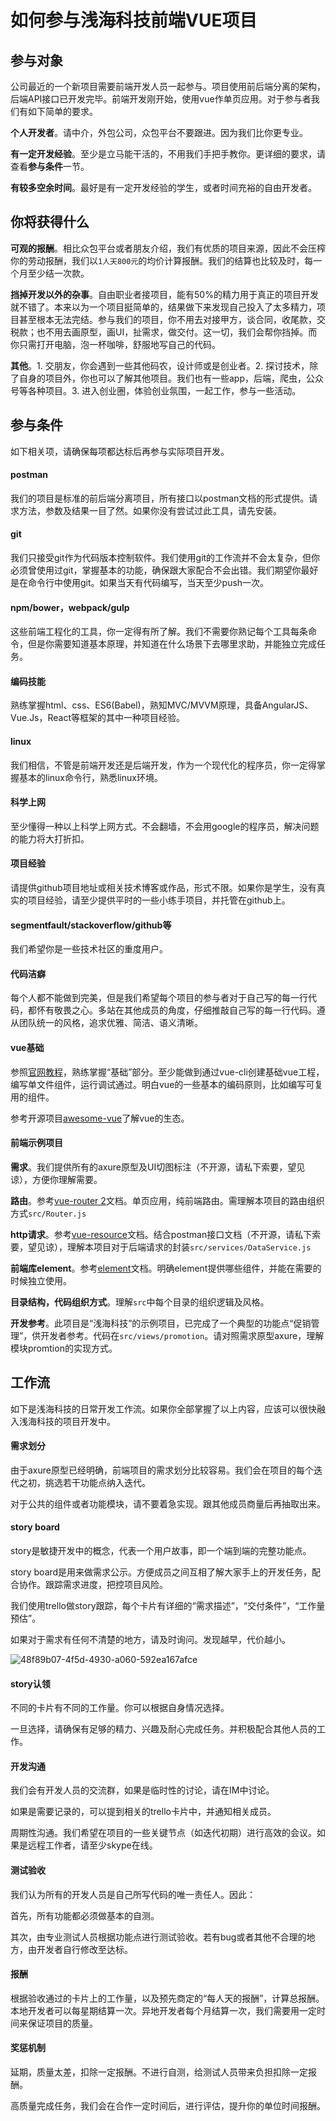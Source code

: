 # 如何参与浅海科技前端VUE项目

## 参与对象

公司最近的一个新项目需要前端开发人员一起参与。项目使用前后端分离的架构，后端API接口已开发完毕。前端开发刚开始，使用vue作单页应用。对于参与者我们有如下简单的要求。

**个人开发者**。请中介，外包公司，众包平台不要跟进。因为我们比你更专业。

**有一定开发经验**。至少是立马能干活的，不用我们手把手教你。更详细的要求，请查看**参与条件**一节。

**有较多空余时间**。最好是有一定开发经验的学生，或者时间充裕的自由开发者。

## 你将获得什么

**可观的报酬**。相比众包平台或者朋友介绍，我们有优质的项目来源，因此不会压榨你的劳动报酬，我们以`1人天800元`的均价计算报酬。我们的结算也比较及时，每一个月至少结一次款。

**挡掉开发以外的杂事**。自由职业者接项目，能有50%的精力用于真正的项目开发就不错了。本来以为一个项目挺简单的，结果做下来发现自己投入了太多精力，项目甚至根本无法完结。参与我们的项目，你不用去对接甲方，谈合同，收尾款，交税款；也不用去画原型，画UI，扯需求，做交付。这一切，我们会帮你挡掉。而你只需打开电脑，泡一杯咖啡，舒服地写自己的代码。

**其他**。1. 交朋友，你会遇到一些其他码农，设计师或是创业者。2. 探讨技术，除了自身的项目外，你也可以了解其他项目。我们也有一些app，后端，爬虫，公众号等各种项目。3. 进入创业圈，体验创业氛围，一起工作，参与一些活动。

## 参与条件

如下相关项，请确保每项都达标后再参与实际项目开发。

#### postman

我们的项目是标准的前后端分离项目，所有接口以postman文档的形式提供。请求方法，参数及结果一目了然。如果你没有尝试过此工具，请先安装。

#### git

我们只接受git作为代码版本控制软件。我们使用git的工作流并不会太复杂，但你必须曾使用过git，掌握基本的功能，确保跟大家配合不会出错。我们期望你最好是在命令行中使用git。如果当天有代码编写，当天至少push一次。

#### npm/bower，webpack/gulp

这些前端工程化的工具，你一定得有所了解。我们不需要你熟记每个工具每条命令，但是你需要知道基本原理，并知道在什么场景下去哪里求助，并能独立完成任务。

#### 编码技能

熟练掌握html、css、ES6(Babel)，熟知MVC/MVVM原理，具备AngularJS、Vue.Js，React等框架的其中一种项目经验。

#### linux

我们相信，不管是前端开发还是后端开发，作为一个现代化的程序员，你一定得掌握基本的linux命令行，熟悉linux环境。

#### 科学上网

至少懂得一种以上科学上网方式。不会翻墙，不会用google的程序员，解决问题的能力将大打折扣。

#### 项目经验

请提供github项目地址或相关技术博客或作品，形式不限。如果你是学生，没有真实的项目经验，请至少提供平时的一些小练手项目，并托管在github上。

#### segmentfault/stackoverflow/github等

我们希望你是一些技术社区的重度用户。

#### 代码洁癖

每个人都不能做到完美，但是我们希望每个项目的参与者对于自己写的每一行代码，都怀有敬畏之心。多站在其他成员的角度，仔细推敲自己写的每一行代码。遵从团队统一的风格，追求优雅、简洁、语义清晰。

#### vue基础

参照[官网教程](https://vuefe.cn/ )，熟练掌握“基础”部分。至少能做到通过vue-cli创建基础vue工程，编写单文件组件，运行调试通过。明白vue的一些基本的编码原则，比如编写可复用的组件。

参考开源项目[awesome-vue](https://github.com/vuejs/awesome-vue)了解vue的生态。

#### 前端示例项目

**需求**。我们提供所有的axure原型及UI切图标注（不开源，请私下索要，望见谅），方便你理解需要。

**路由**。参考[vue-router 2](http://router.vuejs.org/zh-cn/)文档。单页应用，纯前端路由。需理解本项目的路由组织方式`src/Router.js`

**http请求**。参考[vue-resource](https://github.com/pagekit/vue-resource/tree/master/docs)文档。结合postman接口文档（不开源，请私下索要，望见谅），理解本项目对于后端请求的封装`src/services/DataService.js`

**前端库element**。参考[element](http://element.eleme.io/#/zh-CN)文档。明确element提供哪些组件，并能在需要的时候独立使用。

**目录结构，代码组织方式**。理解`src`中每个目录的组织逻辑及风格。

**开发参考**。此项目是“浅海科技”的示例项目，已完成了一个典型的功能点“促销管理”，供开发者参考。代码在`src/views/promotion`。请对照需求原型axure，理解模块promtion的实现方式。

## 工作流

如下是浅海科技的日常开发工作流。如果你全部掌握了以上内容，应该可以很快融入浅海科技的项目开发中。

#### 需求划分

由于axure原型已经明确，前端项目的需求划分比较容易。我们会在项目的每个迭代之初，挑选若干功能点纳入迭代。

对于公共的组件或者功能模块，请不要着急实现。跟其他成员商量后再抽取出来。

#### story board

story是敏捷开发中的概念，代表一个用户故事，即一个端到端的完整功能点。

story board是用来做需求公示。方便成员之间互相了解大家手上的开发任务，配合协作。跟踪需求进度，把控项目风险。

我们使用trello做story跟踪，每个卡片有详细的“需求描述”，“交付条件”，“工作量预估”。

如果对于需求有任何不清楚的地方，请及时询问。发现越早，代价越小。

![48f89b07-4f5d-4930-a060-592ea167afce](https://cloud.githubusercontent.com/assets/7335304/20645370/7763f7da-b497-11e6-983f-8e61297b63d0.png)

#### story认领

不同的卡片有不同的工作量。你可以根据自身情况选择。

一旦选择，请确保有足够的精力、兴趣及耐心完成任务。并积极配合其他人员的工作。

#### 开发沟通

我们会有开发人员的交流群，如果是临时性的讨论，请在IM中讨论。

如果是需要记录的，可以提到相关的trello卡片中，并通知相关成员。

周期性沟通。我们希望在项目的一些关键节点（如迭代初期）进行高效的会议。如果是远程工作者，请至少skype在线。

#### 测试验收

我们认为所有的开发人员是自己所写代码的唯一责任人。因此：

首先，所有功能都必须做基本的自测。

其次，由专业测试人员根据功能点进行测试验收。若有bug或者其他不合理的地方，由开发者自行修改至达标。

#### 报酬

根据验收通过的卡片上的工作量，以及预先商定的“每人天的报酬”，计算总报酬。本地开发者可以每星期结算一次。异地开发者每个月结算一次，我们需要用一定时间来保证项目的质量。

#### 奖惩机制

延期，质量太差，扣除一定报酬。不进行自测，给测试人员带来负担扣除一定报酬。

高质量完成任务，我们会在合作一定时间后，进行评估，提升你的单位时间报酬。